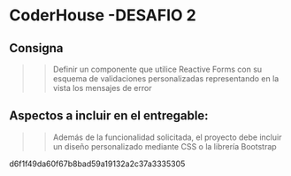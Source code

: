 # CoderHouse -DESAFIO 2


## Consigna

>> Definir un componente que utilice Reactive Forms con su esquema de validaciones personalizadas representando en la vista los mensajes de error


## Aspectos a incluir en el entregable:
>>Además de la funcionalidad solicitada, el proyecto debe incluir un diseño personalizado mediante CSS o la librería Bootstrap


d6f1f49da60f67b8bad59a19132a2c37a3335305